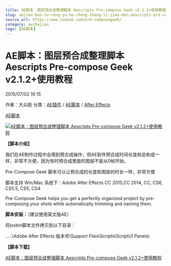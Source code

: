 ```yaml
---
title: AE脚本：图层预合成整理脚本 Aescripts Pre-compose Geek v2.1.2+使用教程
slug: aejiao-ben-tu-ceng-yu-he-cheng-zheng-li-jiao-ben-aescripts-pre-compose-geek-v2-1-2-shi-yong-jiao-cheng
source_url: https://www.lookae.com/pre-composegeek/
category: aechajian
tags: [AE脚本]
---
```

# AE脚本：图层预合成整理脚本 Aescripts Pre-compose Geek v2.1.2+使用教程

2015/07/02 16:15

作者：大众脸
分类：[AE插件](https://www.lookae.com/after-effects/aechajian/) / [AE脚本](https://www.lookae.com/after-effects/aescripts/) / [After Effects](https://www.lookae.com/after-effects/)

[AE脚本](https://www.lookae.com/tag/ae%e8%84%9a%e6%9c%ac/)

[![AE脚本：图层预合成整理脚本 Aescripts Pre-compose Geek v2.1.2+使用教程](https://www.lookae.com/wp-content/uploads/2015/07/Pre-compose-Geek.jpg "AE脚本：图层预合成整理脚本 Aescripts Pre-compose Geek v2.1.2+使用教程-LookAE.com")](https://www.lookae.com/wp-content/uploads/2015/07/Pre-compose-Geek.jpg)

**【脚本介绍】**

我们在AE制作过程中会用到预合成操作，但AE软件预合成时间长度和总和成一样，非常不方便，因为有时预合成里面的图层不是从0帧开始，

Pre-Compose Geek 脚本可以让预合成的长度和图层的时长一样，非常方便

脚本支持 Win/Mac 系统下：Adobe After Effects CC 2015,CC 2014, CC, CS6, CS5.5, CS5, CS4

Pre-Compose Geek helps you get a perfectly organized project by pre-composing your shots while automatically trimming and naming them.

**脚本安装：**（建议使用英文版AE）

将jsxbin脚本文件拷贝到以下目录：

…..\Adobe After Effects 版本号\Support Files\Scripts\ScriptUI Panels\

**【脚本下载】**

[AE脚本：图层预合成整理脚本 Aescripts Pre-compose Geek v2.1.2+使用教程](https://www.400gb.com/file/103536464)
